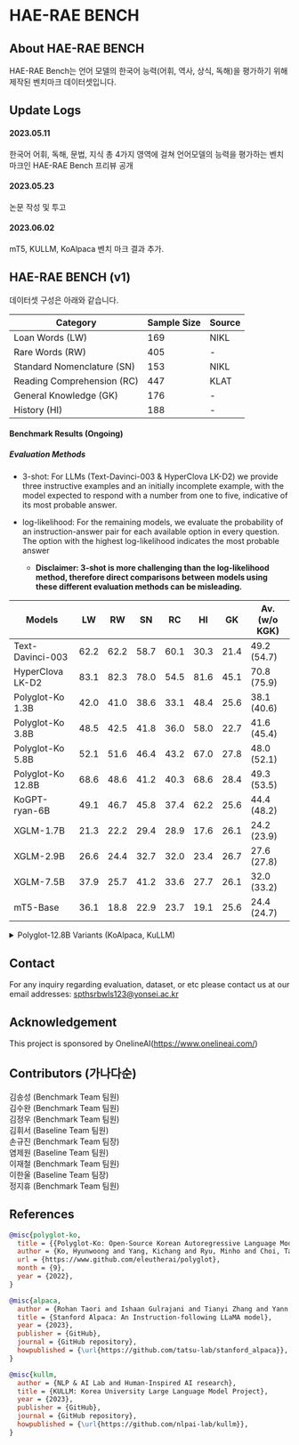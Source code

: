 # HAE-RAE BENCH

## About HAE-RAE BENCH
HAE-RAE Bench는 언어 모델의 한국어 능력(어휘, 역사, 상식, 독해)을 평가하기 위해 제작된 벤치마크 데이터셋입니다.

## Update Logs
#### 2023.05.11
한국어 어휘, 독해, 문법, 지식 총 4가지 영역에 걸쳐 언어모델의 능력을 평가하는 벤치마크인 HAE-RAE Bench 프리뷰 공개

#### 2023.05.23
논문 작성 및 투고 

#### 2023.06.02
mT5, KULLM, KoAlpaca 벤치 마크 결과 추가.  

## HAE-RAE BENCH (v1)
데이터셋 구성은 아래와 같습니다. 

| Category                  | Sample Size | Source |
|---------------------------|-------------|--------|
| Loan Words (LW)           | 169         | NIKL   |
| Rare Words (RW)           | 405         | -      |
| Standard Nomenclature (SN)| 153         | NIKL   |
| Reading Comprehension (RC)| 447         | KLAT   |
| General Knowledge (GK)    | 176         | -      |
| History (HI)              | 188         | -      |

#### Benchmark Results (Ongoing)

##### Evaluation Methods 

  - 3-shot: For LLMs (Text-Davinci-003 & HyperClova LK-D2) we provide three instructive examples and an initially incomplete example, with the model expected to respond with a number from one to five, indicative of its most probable answer.   
  
- log-likelihood: For the remaining models, we evaluate the probability of an instruction-answer pair for each available option in every question. The option with the highest log-likelihood indicates the most probable answer 
  
  - **Disclaimer: 3-shot is more challenging than the log-likelihood method, therefore direct comparisons between models using these different evaluation methods can be misleading.**



  
| Models            | LW | RW | SN | RC | HI | GK | Av. (w/o KGK) |
|-------------------|------------|------------|----------------------|-----------------------|---------|-------------------|---------------|
| Text-Davinci-003  | 62.2       | 62.2       | 58.7                 | 60.1                  | 30.3    | 21.4              | 49.2 (54.7)   |
| HyperClova LK-D2  | 83.1       | 82.3       | 78.0                 | 54.5                  | 81.6    | 45.1              | 70.8 (75.9)   |
| Polyglot-Ko 1.3B  | 42.0       | 41.0       | 38.6                 | 33.1                  | 48.4    | 25.6              | 38.1 (40.6)   |
| Polyglot-Ko 3.8B  | 48.5       | 42.5       | 41.8                 | 36.0                  | 58.0    | 22.7              | 41.6 (45.4)   |
| Polyglot-Ko 5.8B  | 52.1       | 51.6       | 46.4                 | 43.2                  | 67.0    | 27.8              | 48.0 (52.1)   |
| Polyglot-Ko 12.8B | 68.6       | 48.6       | 41.2                 | 40.3                  | 68.6    | 28.4              | 49.3 (53.5)   |
| KoGPT-ryan-6B     | 49.1       | 46.7       | 45.8                 | 37.4                  | 62.2    | 25.6              | 44.4 (48.2)   |
| XGLM-1.7B         | 21.3       | 22.2       | 29.4                 | 28.9                  | 17.6    | 26.1              | 24.2 (23.9)   |
| XGLM-2.9B         | 26.6       | 24.4       | 32.7                 | 32.0                  | 23.4    | 26.7              | 27.6 (27.8)   |
| XGLM-7.5B         | 37.9       | 25.7       | 41.2                 | 33.6                  | 27.7    | 26.1              | 32.0 (33.2)   |
| mT5-Base          | 36.1       | 18.8       | 22.9                 | 23.7                  | 19.1    | 25.6              | 24.4 (24.7)   |
  

<details>
<summary>Polyglot-12.8B Variants (KoAlpaca, KuLLM)</summary>
<div markdown="1">

| Models            | LW | RW | SN | RC | HI | GK | Av. (w/o KGK) |
|-------------------|------------|------------|----------------------|-----------------------|---------|-------------------|---------------|
| Polyglot-Ko 12.8B | 68.6       | 48.6       | 41.2                 | 40.3                  | 68.6    | 28.4              | 49.3 (53.5)   |
| kullm-v2 (w/o template) | 57.4 | 40.0       | 48.4                 | 38.3                  | 71.8    | 29.0              | 47.5 (51.2)   | 
| kullm-v2 (w template)   | 85.2 | 40.0       | 44.9                 | 38.7                  | 60.6    | 27.8              | 49.5 (53.9)   |  
| KoAlpaca-Polyglot-12.8B (w/o template) | 67.5 | 63.2      | 61.4   | 44.3                  | 80.3    | 30.0              | **57.8 (63.3)**   | 
 
  
  - kullm-v2 (w template) 버전에는 [prompt_no_input](https://github.com/nlpai-lab/KULLM/blob/master/templates/kullm.json) 을 사용하였습니다.

</div>
</details>

## Contact
For any inquiry regarding evaluation, dataset, or etc please contact us at our email addresses: [spthsrbwls123@yonsei.ac.kr](spthsrbwls123@yonsei.ac.kr)

## Acknowledgement
This project is sponsored by OnelineAI(https://www.onelineai.com/)

## Contributors (가나다순)
김송성 (Benchmark Team 팀원)  
김수완 (Benchmark Team 팀원)  
김정우 (Benchmark Team 팀원)  
김휘서 (Baseline Team 팀원)  
손규진 (Benchmark Team 팀장)  
염제원 (Baseline Team 팀원)  
이재철 (Benchmark Team 팀원)  
이한울 (Baseline Team 팀장)  
정지휴 (Benchmark Team 팀원) 

## References
  
```bibtex
@misc{polyglot-ko,
  title = {{Polyglot-Ko: Open-Source Korean Autoregressive Language Model}},
  author = {Ko, Hyunwoong and Yang, Kichang and Ryu, Minho and Choi, Taekyoon and Yang, Seungmu and Hyun, jiwung and Park, Sungho},
  url = {https://www.github.com/eleutherai/polyglot},
  month = {9},
  year = {2022},
}
```

```bibtex
@misc{alpaca,
  author = {Rohan Taori and Ishaan Gulrajani and Tianyi Zhang and Yann Dubois and Xuechen Li and Carlos Guestrin and Percy Liang and Tatsunori B. Hashimoto },
  title = {Stanford Alpaca: An Instruction-following LLaMA model},
  year = {2023},
  publisher = {GitHub},
  journal = {GitHub repository},
  howpublished = {\url{https://github.com/tatsu-lab/stanford_alpaca}},
}
```

```bibtex
@misc{kullm,
  author = {NLP & AI Lab and Human-Inspired AI research},
  title = {KULLM: Korea University Large Language Model Project},
  year = {2023},
  publisher = {GitHub},
  journal = {GitHub repository},
  howpublished = {\url{https://github.com/nlpai-lab/kullm}},
}
```




